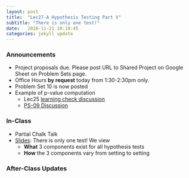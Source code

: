 ```yaml
---
layout: post
title:  "Lec27-A Hypothesis Testing Part V"
subtitle: "There is only one test!"
date:   2016-11-21 10:10:45
categories: jekyll update
---
```




### Announcements

* Project proposals due. Please post URL to Shared Project on Google Sheet on
Problem Sets page.
* Office Hours **by request** today from 1:30-2:30pm only. 
* Problem Set 10 is now posted
* Example of p-value computation
    + Lec25 <a href = "{{ site.baseurl }}/assets/LC/hypothesis_testing_III.html" target = "_blank">learning check discussion</a>
    + <a href = "{{ site.baseurl }}/assets/PS/PS-09_discussion.html" target = "_blank">PS-09 Discussion</a>



### In-Class

* Partial Chalk Talk
* <a href = "{{ site.baseurl }}/assets/3-Statistical_Inference/hypothesis_testing_V.html" target = "_blank">Slides</a>: There is only one test! We view
    + **What** 3 components exist for all hypothesis tests
    + **How** the 3 components vary from setting to setting

### After-Class Updates

<!--
* Lec25 <a href = "{{ site.baseurl }}/assets/LC/hypothesis_testing.html" target = "_blank">learning check discussion</a>
-->

